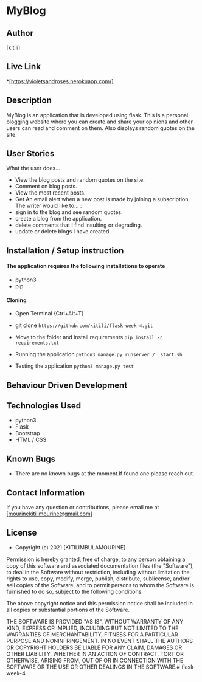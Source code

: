 # MyBlog 
## Author
[kitili]

## Live Link
*[https://violetsandroses.herokuapp.com/]

## Description
 MyBlog is an application that is developed using flask. This is a personal blogging website where you can create and share your opinions and other users can read and comment on them. Also displays random quotes on the site.

## User Stories
What the user does...
* View the blog posts and random quotes on the site.
* Comment on blog posts.
* View the most recent posts.
* Get An email alert when a new post is made by joining a subscription.
The writer would like to... :
* sign in to the blog and see random quotes.
* create a blog from the application.
* delete comments that I find insulting or degrading.
* update or delete blogs I have created.

## Installation / Setup instruction

#### The application requires the following installations to operate 
* python3
* pip

#### Cloning

* Open Terminal {Ctrl+Alt+T}

* git clone ```https://github.com/kitili/flask-week-4.git```

* Move to the folder and install requirements
    ```pip install -r requirements.txt```

* Running the application
    ```python3 manage.py runserver / .start.sh```
* Testing the application
    ```python3 manage.py test```


## Behaviour Driven Development



## Technologies Used

* python3
* Flask
* Bootstrap
* HTML / CSS

## Known Bugs
* There are no known bugs at the moment.If found one please reach out.

## Contact Information 
If you have any question or contributions, please email me at [mourinekitilimourine@gmail.com] 

## License
* Copyright (c) 2021 [KITILIMBULAMOURINE]

Permission is hereby granted, free of charge, to any person obtaining a copy of this software and associated documentation files (the "Software"), to deal in the Software without restriction, including without limitation the rights to use, copy, modify, merge, publish, distribute, sublicense, and/or sell copies of the Software, and to permit persons to whom the Software is furnished to do so, subject to the following conditions:

The above copyright notice and this permission notice shall be included in all copies or substantial portions of the Software.

THE SOFTWARE IS PROVIDED "AS IS", WITHOUT WARRANTY OF ANY KIND, EXPRESS OR IMPLIED, INCLUDING BUT NOT LIMITED TO THE WARRANTIES OF MERCHANTABILITY, FITNESS FOR A PARTICULAR PURPOSE AND NONINFRINGEMENT. IN NO EVENT SHALL THE AUTHORS OR COPYRIGHT HOLDERS BE LIABLE FOR ANY CLAIM, DAMAGES OR OTHER LIABILITY, WHETHER IN AN ACTION OF CONTRACT, TORT OR OTHERWISE, ARISING FROM, OUT OF OR IN CONNECTION WITH THE SOFTWARE OR THE USE OR OTHER DEALINGS IN THE SOFTWARE.# flask-week-4
